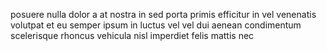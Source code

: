 posuere nulla dolor a at nostra in sed porta primis efficitur in vel venenatis
volutpat et eu semper ipsum in luctus vel vel dui aenean condimentum
scelerisque rhoncus vehicula nisl imperdiet felis mattis nec